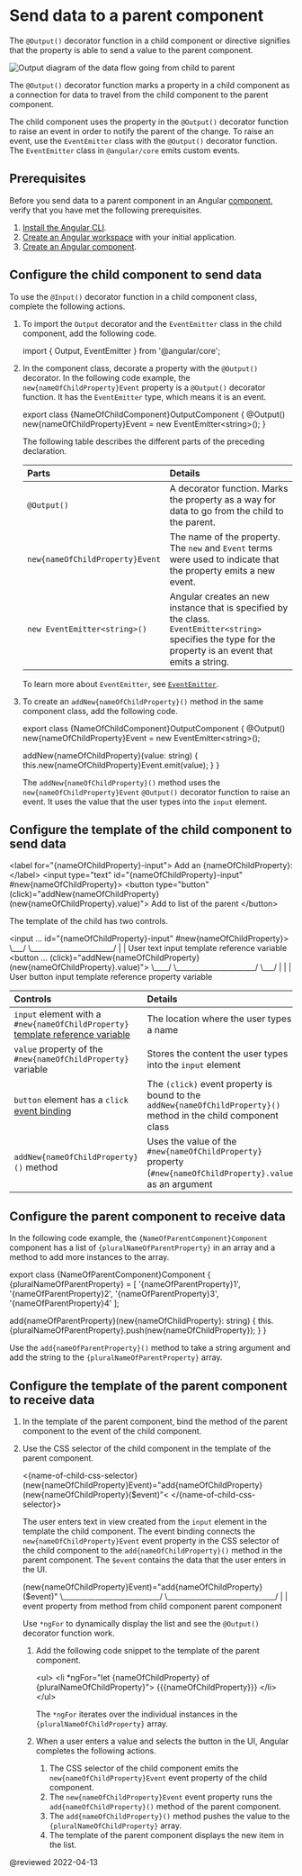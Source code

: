# Send data to a parent component

The `@Output()` decorator function in a child component or directive signifies that the property is able to send a value to the parent component.

<div class="lightbox">

<img alt="Output diagram of the data flow going from child to parent" src="generated/images/guide/inputs-outputs/output.svg" />

</div>

The `@Output()` decorator function marks a property in a child component as a connection for data to travel from the child component to the parent component.

The child component uses the property in the `@Output()` decorator function to raise an event in order to notify the parent of the change.
To raise an event, use the `EventEmitter` class with the `@Output()` decorator function.
The `EventEmitter` class in `@angular/core` emits custom events.

## Prerequisites

Before you send data to a parent component in an Angular [component][AioGuideGlossaryComponent], verify that you have met the following prerequisites.

1.  [Install the Angular CLI][AioGuideSetupLocalInstallTheAngularCli].
1.  [Create an Angular workspace][AioGuideSetupLocalCreateAWorkspaceAndInitialApplication] with your initial application.
1.  [Create an Angular component][AioGuideComponentCreate].

## Configure the child component to send data

To use the `@Input()` decorator function in a child component class, complete the following actions.

1.  To import the `Output` decorator and the `EventEmitter` class in the child component, add the following code.

    <code-example format="typescript" header="Add imports to child component" language="typescript">

    import { Output, EventEmitter } from '&commat;angular/core';

    </code-example>

1.  In the component class, decorate a property with the `@Output()` decorator.
    In the following code example, the `new{nameOfChildProperty}Event` property is a `@Output()` decorator function.
    It has the `EventEmitter` type, which means it is an event.

    <code-example format="typescript" header="Add @Output decorator function to child component" language="typescript">

    export class {NameOfChildComponent}OutputComponent {
      &commat;Output() new{nameOfChildProperty}Event = new EventEmitter&lt;string&gt;();
    }

    </code-example>

    The following table describes the different parts of the preceding declaration.

    | Parts                           | Details |
    |:---                             |:---     |
    | `@Output()`                     | A decorator function. Marks the property as a way for data to go from the child to the parent.                                                                     |
    | `new{nameOfChildProperty}Event` | The name of the property. The `new` and `Event` terms were used to indicate that the property emits a new event.                                                   |
    | `new EventEmitter<string>()`    | Angular creates an new instance that is specified by the class. <br /> `EventEmitter<string>` specifies the type for the property is an event that emits a string. |

    To learn more about `EventEmitter`, see [`EventEmitter`][AioApiCoreEventemitter].

1.  To create an `addNew{nameOfChildProperty}()` method in the same component class, add the following code.

    <code-example format="typescript" header="Add method to child component" language="typescript">

    export class {NameOfChildComponent}OutputComponent {
      &commat;Output() new{nameOfChildProperty}Event = new EventEmitter&lt;string&gt;();

      addNew{nameOfChildProperty}(value: string) {
        this.new{nameOfChildProperty}Event.emit(value);
      }
    }

    </code-example>

    The `addNew{nameOfChildProperty}()` method uses the `new{nameOfChildProperty}Event` `@Output()` decorator function to raise an event.
    It uses the value that the user types into the `input` element.

## Configure the template of the child component to send data

<code-example format="html" header="Add template to child component" language="html">

&lt;label for="{nameOfChildProperty}-input"&gt;
  Add an {nameOfChildProperty}:
&lt;/label&gt;
&lt;input type="text"
          id="{nameOfChildProperty}-input"
          #new{nameOfChildProperty}&gt;
&lt;button type="button"
           (click)="addNew{nameOfChildProperty}(new{nameOfChildProperty}.value)"&gt;
  Add to list of the parent
&lt;/button&gt;

</code-example>

The template of the child has two controls.

<code-tabs>
    <code-pane format="html" header="input element" language="html"> &lt;input &hellip; id="{nameOfChildProperty}-input" #new{nameOfChildProperty}&gt;&NewLine;  &bsol;&lowbar;&lowbar;&lowbar;/                                    &bsol;&lowbar;&lowbar;&lowbar;&lowbar;&lowbar;&lowbar;&lowbar;&lowbar;&lowbar;&lowbar;&lowbar;&lowbar;&lowbar;&lowbar;&lowbar;&lowbar;&lowbar;&lowbar;&lowbar;&lowbar;&lowbar;&lowbar;&lowbar;/&NewLine;   &verbar;                                        &verbar;&NewLine;   User text input                          template reference&NewLine;                                            variable </code-pane>
    <code-pane format="html" header="button element" language="html"> &lt;button &hellip; (click)="addNew{nameOfChildProperty}(new{nameOfChildProperty}.value)"&gt;&NewLine;  &bsol;&lowbar;&lowbar;&lowbar;&lowbar;/                                        &bsol;&lowbar;&lowbar;&lowbar;&lowbar;&lowbar;&lowbar;&lowbar;&lowbar;&lowbar;&lowbar;&lowbar;&lowbar;&lowbar;&lowbar;&lowbar;&lowbar;&lowbar;&lowbar;&lowbar;&lowbar;&lowbar;&lowbar;/ &bsol;&lowbar;&lowbar;&lowbar;/&NewLine;   &verbar;                                             &verbar;                        &verbar;&NewLine;   User button input                             template reference       property&NewLine;                                                 variable </code-pane>
</code-tabs>

| Controls                                                                                                             | Details |
|:---                                                                                                                  |:---     |
| `input` element with a `#new{nameOfChildProperty}` [template reference variable][AioGuideTemplateReferenceVariables] | The location where the user types a name                                                                         |
| `value` property of the `#new{nameOfChildProperty}` variable                                                         | Stores the content the user types into the `input` element                                                       |
| `button` element has a `click` [event binding][AioGuideEventBinding]                                                 | The `(click)` event property is bound to the `addNew{nameOfChildProperty}()` method in the child component class |
| `addNew{nameOfChildProperty}()` method                                                                               | Uses the value of the `#new{nameOfChildProperty}` property \(`#new{nameOfChildProperty}.value`\) as an argument  |

## Configure the parent component to receive data

In the following code example, the `{NameOfParentComponent}Component` component has a list of `{pluralNameOfParentProperty}` in an array and a method to add more instances to the array.

<code-example format="typescript" header="Add array and method to parent component" language="typescript">

export class {NameOfParentComponent}Component {
  {pluralNameOfParentProperty} = [
    '{nameOfParentProperty}1',
    '{nameOfParentProperty}2',
    '{nameOfParentProperty}3',
    '{nameOfParentProperty}4'
  ];

  add{nameOfParentProperty}(new{nameOfChildProperty}: string) {
    this.{pluralNameOfParentProperty}.push(new{nameOfChildProperty});
  }
}

</code-example>

Use the `add{nameOfParentProperty}()` method to take a string argument and add the string to the `{pluralNameOfParentProperty}` array.

## Configure the template of the parent component to receive data

1.  In the template of the parent component, bind the method of the parent component to the event of the child component.
1.  Use the CSS selector of the child component in the template of the parent component.

    <code-example format="html" header="Add template to parent component" language="html">

    &lt;{name-of-child-css-selector} (new{nameOfChildProperty}Event)="add{nameOfChildProperty}(new{nameOfChildProperty}(&dollar;event)"&lt;
    &lt;/{name-of-child-css-selector}&gt;

    </code-example>

    The user enters text in view created from the `input` element in the template the child component.
    The event binding connects the `new{nameOfChildProperty}Event` event property in the CSS selector of the child component to the `add{nameOfChildProperty}()` method in the parent component.
    The `$event` contains the data that the user enters in the UI.

    <code-example format="html" header="Event binding diagram of the new{nameOfChildProperty}Event event from child component to the add{nameOfChildProperty}() method from parent component on the right of an equal sign. The $event contains the data that the user enters in the UI." hideCopy language="html">

    (new{nameOfChildProperty}Event)="add{nameOfChildProperty}(&dollar;event)"
     &bsol;&lowbar;&lowbar;&lowbar;&lowbar;&lowbar;&lowbar;&lowbar;&lowbar;&lowbar;&lowbar;&lowbar;&lowbar;&lowbar;&lowbar;&lowbar;&lowbar;&lowbar;&lowbar;&lowbar;&lowbar;&lowbar;&lowbar;&lowbar;&lowbar;&lowbar;&lowbar;&lowbar;/   &bsol;&lowbar;&lowbar;&lowbar;&lowbar;&lowbar;&lowbar;&lowbar;&lowbar;&lowbar;&lowbar;&lowbar;&lowbar;&lowbar;&lowbar;&lowbar;&lowbar;&lowbar;&lowbar;&lowbar;&lowbar;&lowbar;&lowbar;&lowbar;&lowbar;&lowbar;&lowbar;&lowbar;&lowbar;&lowbar;&lowbar;/
      &verbar;                               &verbar;
      event property from              method from
      child component                  parent component

    </code-example>

    <div class="alert is-helpful">

    Use `*ngFor` to dynamically display the list and see the `@Output()` decorator function work.

    1.  Add the following code snippet to the template of the parent component.

        <code-example format="html" header="Add template to parent component" language="html">

        &lt;ul&gt;
          &lt;li &ast;ngFor="let {nameOfChildProperty} of {pluralNameOfChildProperty}"&gt;
            {{{nameOfChildProperty}}}
          &lt;/li&gt;
        &lt;/ul&gt;

        </code-example>

        The `*ngFor` iterates over the individual instances in the `{pluralNameOfChildProperty}` array.

    1.  When a user enters a value and selects the button in the UI, Angular completes the following actions.

        1.  The CSS selector of the child component emits the `new{nameOfChildProperty}Event` event property of the child component.
        1.  The `new{nameOfChildProperty}Event` event property runs the `add{nameOfChildProperty}()` method of the parent component.
        1.  The `add{nameOfChildProperty}()` method pushes the value to the `{pluralNameOfChildProperty}` array.
        1.  The template of the parent component displays the new item in the list.

    </div>

<!-- links -->

[AioApiCoreEventemitter]: api/core/EventEmitter

<!-- "EventEmitter | Core - API | Angular" -->

[AioGuideComponentCreate]: guide/component/component-create

<!-- "Create an Angular component | Angular" -->

[AioGuideGlossaryComponent]: guide/glossary#component

<!-- "component - Glossary | Angular" -->

[AioGuideEventBinding]: guide/event-binding

<!-- "Event binding | Angular" -->

[AioGuideSetupLocalCreateAWorkspaceAndInitialApplication]: guide/setup-local#create-a-workspace-and-initial-application

<!-- "Create a workspace and initial application - Setting up the local environment and workspace | Angular" -->

[AioGuideSetupLocalInstallTheAngularCli]: guide/setup-local#install-the-angular-cli

<!-- "Install the Angular CLI - Setting up the local environment and workspace | Angular" -->

[AioGuideTemplateReferenceVariables]: guide/template-reference-variables

<!-- "Template variables | Angular" -->

<!-- external links -->

<!-- end links -->

@reviewed 2022-04-13
